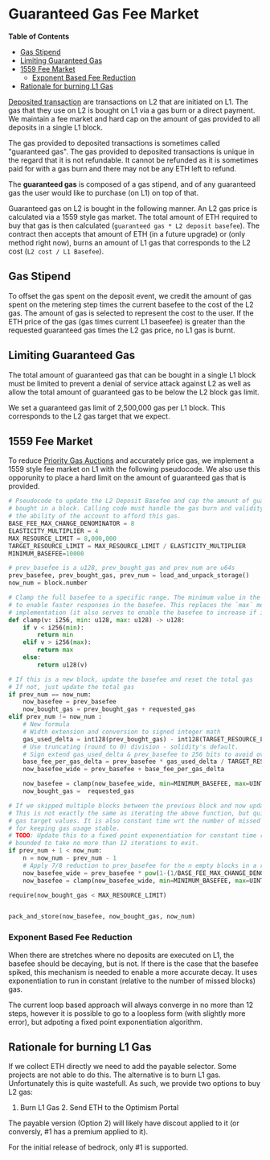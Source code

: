 # Guaranteed Gas Fee Market

<!-- START doctoc generated TOC please keep comment here to allow auto update -->
<!-- DON'T EDIT THIS SECTION, INSTEAD RE-RUN doctoc TO UPDATE -->
**Table of Contents**

- [Gas Stipend](#gas-stipend)
- [Limiting Guaranteed Gas](#limiting-guaranteed-gas)
- [1559 Fee Market](#1559-fee-market)
  - [Exponent Based Fee Reduction](#exponent-based-fee-reduction)
- [Rationale for burning L1 Gas](#rationale-for-burning-l1-gas)

<!-- END doctoc generated TOC please keep comment here to allow auto update -->

[Deposited transaction](./glossary.md#deposited-transaction) are transactions on L2 that are
initiated on L1. The gas that they use on L2 is bought on L1 via a gas burn or a direct payment. We
maintain a fee market and hard cap on the amount of gas provided to all deposits in a single L1
block.

The gas provided to deposited transactions is sometimes called "guaranteed gas". The gas provided to
deposited transactions is unique in the regard that it is not refundable. It cannot be refunded as
it is sometimes paid for with a gas burn and there may not be any ETH left to refund.

The **guaranteed gas** is composed of a gas stipend, and of any guaranteed gas the user would like
to purchase (on L1) on top of that.

Guaranteed gas on L2 is bought in the following manner. An L2 gas price is calculated via a 1559
style gas market. The total amount of ETH required to buy that gas is then calculated
(`guaranteed gas * L2 deposit basefee`). The contract then accepts that amount of ETH (in a future
upgrade) or (only method right now), burns an amount of L1 gas that corresponds to the L2 cost
(`L2 cost / L1 Basefee`).

## Gas Stipend

To offset the gas spent on the deposit event, we credit the amount of gas spent on the metering step
times the current basefee to the cost of the L2 gas. The amount of gas is selected to represent the
cost to the user. If the ETH price of the gas (gas times current L1 baseefee) is greater than the
requested guaranteed gas times the L2 gas price, no L1 gas is burnt.

## Limiting Guaranteed Gas

The total amount of guaranteed gas that can be bought in a single L1 block must be limited to
prevent a denial of service attack against L2 as well as allow the total amount of guaranteed gas
to be below the L2 block gas limit.

We set a guaranteed gas limit of 2,500,000 gas per L1 block. This corresponds to the L2 gas target
that we expect.

## 1559 Fee Market

To reduce [Priority Gas Auctions](./glossary.md#priority-gas-auction) and accurately price gas, we
implement a 1559 style fee market on L1 with the following pseudocode. We also use this opporunity
to place a hard limit on the amount of guaranteed gas that is provided.

```python
# Pseudocode to update the L2 Deposit Basefee and cap the amount of guaranteed gas
# bought in a block. Calling code must handle the gas burn and validity checks on
# the ability of the account to afford this gas.
BASE_FEE_MAX_CHANGE_DENOMINATOR = 8
ELASTICITY_MULTIPLIER = 4
MAX_RESOURCE_LIMIT = 8,000,000
TARGET_RESOURCE_LIMIT = MAX_RESOURCE_LIMIT / ELASTICITY_MULTIPLIER
MINIMUM_BASEFEE=10000

# prev_basefee is a u128, prev_bought_gas and prev_num are u64s
prev_basefee, prev_bought_gas, prev_num = load_and_unpack_storage()
now_num = block.number

# Clamp the full basefee to a specific range. The minimum value in the range should be around 100-1000
# to enable faster responses in the basefee. This replaces the `max` mechanism in the ethereum 1559
# implementation (it also serves to enable the basefee to increase if it is very small).
def clamp(v: i256, min: u128, max: u128) -> u128:
    if v < i256(min):
        return min
    elif v > i256(max):
        return max
    else:
        return u128(v)

# If this is a new block, update the basefee and reset the total gas
# If not, just update the total gas
if prev_num == now_num:
    now_basefee = prev_basefee
    now_bought_gas = prev_bought_gas + requested_gas
elif prev_num != now_num :
    # New formula
    # Width extension and conversion to signed integer math
    gas_used_delta = int128(prev_bought_gas) - int128(TARGET_RESOURCE_LIMIT)
    # Use truncating (round to 0) division - solidity's default.
    # Sign extend gas_used_delta & prev_basefee to 256 bits to avoid overflows here.
    base_fee_per_gas_delta = prev_basefee * gas_used_delta / TARGET_RESOURCE_LIMIT / BASE_FEE_MAX_CHANGE_DENOMINATOR
    now_basefee_wide = prev_basefee + base_fee_per_gas_delta

    now_basefee = clamp(now_basefee_wide, min=MINIMUM_BASEFEE, max=UINT_64_MAX_VALUE)
    now_bought_gas =  requested_gas

# If we skipped multiple blocks between the previous block and now update the basefee again.
# This is not exactly the same as iterating the above function, but quite close for reasonable
# gas target values. It is also constant time wrt the number of missed blocks which is important
# for keeping gas usage stable.
# TODO: Update this to a fixed point exponentiation for constant time results. This loop is currently
# bounded to take no more than 12 iterations to exit.
if prev_num + 1 < now_num:
    n = now_num - prev_num - 1
    # Apply 7/8 reduction to prev_basefee for the n empty blocks in a row.
    now_basefee_wide = prev_basefee * pow(1-(1/BASE_FEE_MAX_CHANGE_DENOMINATOR), n)
    now_basefee = clamp(now_basefee_wide, min=MINIMUM_BASEFEE, max=UINT_64_MAX_VALUE)

require(now_bought_gas < MAX_RESOURCE_LIMIT)


pack_and_store(now_basefee, now_bought_gas, now_num)
```

### Exponent Based Fee Reduction

When there are stretches where no deposits are executed on L1, the basefee should be decaying, but
is not. If there is the case that the basefee spiked, this mechanism is needed to enable a more
accurate decay. It uses exponentiation to run in constant (relative to the number of missed blocks)
gas.

The current loop based approach will always converge in no more than 12 steps, however it is possible
to go to a loopless form (with slightly more error), but adpoting a fixed point exponentiation
algorithm.

## Rationale for burning L1 Gas

If we collect ETH directly we need to add the payable selector. Some projects are not able to do
this. The alternative is to burn L1 gas. Unfortunately this is quite wastefull. As such, we provide
two options to buy L2 gas:

1. Burn L1 Gas 2. Send ETH to the Optimism Portal

The payable version (Option 2) will likely have discout applied to it (or conversly, #1 has a
premium applied to it).

For the initial release of bedrock, only #1 is supported.

